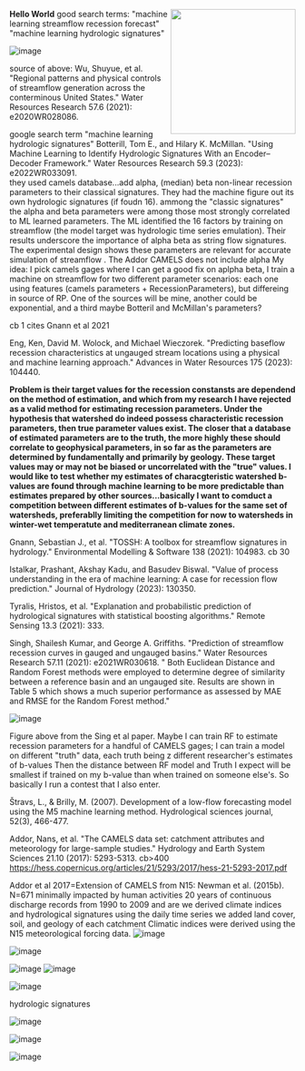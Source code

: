
**Hello World** <img align="right" width="220" height="220" src="/assets/IMG/template_logo.png">
good search terms: 
"machine learning streamflow recession forecast"
"machine learning hydrologic signatures"


![image](https://github.com/jcsias/jcsias.github.io/assets/149276387/cfa47a92-79b0-4454-9a9f-4bbf4640a9b7)

source of above: Wu, Shuyue, et al. "Regional patterns and physical controls of streamflow generation across the conterminous United States." Water Resources Research 57.6 (2021): e2020WR028086.

google search term "machine learning hydrologic signatures"
Botterill, Tom E., and Hilary K. McMillan. "Using Machine Learning to Identify Hydrologic Signatures With an Encoder–Decoder Framework." Water Resources Research 59.3 (2023): e2022WR033091.  
they used camels database...add alpha, (median) beta non-linear recession parameters to their classical signatures. They had the machine figure out its own hydrologic signatures (if foudn 16).  ammong the "classic signatures" the alpha and beta parameters were among those most strongly correlated to ML learned parameters. The ML identified the 16 factors by training on streamflow (the model target was hydrologic time series emulation).  Their results underscore the importance of alpha beta as string flow signatures. The experimental design shows these parameters are relevant for accurate simulation of streamflow . The Addor CAMELS does not include alpha
My idea: I pick camels gages where I can get a good fix on aplpha beta, I train a machine on streamflow for two different parameter scenarios: each one using features (camels parameters + RecessionParameters), but differeing in source of RP. One of the sources will be mine, another could be exponential, and a third maybe Botteril and McMillan's parameters?

cb 1
cites Gnann et al 2021

Eng, Ken, David M. Wolock, and Michael Wieczorek. "Predicting baseflow recession characteristics at ungauged stream locations using a physical and machine learning approach." Advances in Water Resources 175 (2023): 104440.  

**Problem is their target values for the recession constansts are dependend on the method of estimation, and which from my research I have rejected as a valid method for estimating recession parameters.  Under the hypothesis that watershed do indeed possess characteristic recession parameters, then true parameter values exist.  The closer that a database of estimated parameters are to the truth, the more highly these should correlate to geophysical parameters, in so far as the parameters are determined by fundamentally and primarily by geology.  These target values may or may not be biased or uncorrelated with the "true" values.   I would like to test whether my estimates of characgteristic watershed b-values are found through machine learning to be more predictable than estimates prepared by other sources...basically I want to comduct a competition between different estimates of b-values for the same set of watersheds, preferablly limiting the competition for now to watersheds in winter-wet temperatute and mediterranean climate zones.**

Gnann, Sebastian J., et al. "TOSSH: A toolbox for streamflow signatures in hydrology." Environmental Modelling & Software 138 (2021): 104983.
cb 30

Istalkar, Prashant, Akshay Kadu, and Basudev Biswal. "Value of process understanding in the era of machine learning: A case for recession flow prediction." Journal of Hydrology (2023): 130350.


Tyralis, Hristos, et al. "Explanation and probabilistic prediction of hydrological signatures with statistical boosting algorithms." Remote Sensing 13.3 (2021): 333. 

Singh, Shailesh Kumar, and George A. Griffiths. "Prediction of streamflow recession curves in gauged and ungauged basins." Water Resources Research 57.11 (2021): e2021WR030618.  " Both Euclidean Distance and Random Forest methods were employed to determine degree of similarity between a reference basin and an ungauged site. Results are shown in Table 5 which shows a much superior performance as assessed by MAE and RMSE for the Random Forest method."

![image](https://github.com/jcsias/jcsias.github.io/assets/149276387/3232d841-4ac5-4d77-9430-a2d7d26737a0)

Figure above from the Sing et al paper.  Maybe I can train RF to estimate recession parameters for a handful of CAMELS gages; I can train a model on different "truth" data, each truth being z different researcher's estimates of  b-values  Then the distance between RF model and Truth I expect will be smallest if trained on my b-value than when trained on someone else's.  So basically I run a contest that I also enter.

Štravs, L., & Brilly, M. (2007). Development of a low-flow forecasting model using the M5 machine learning method. Hydrological sciences journal, 52(3), 466-477.

Addor, Nans, et al. "The CAMELS data set: catchment attributes and meteorology for large-sample studies." Hydrology and Earth System Sciences 21.10 (2017): 5293-5313. cb>400  https://hess.copernicus.org/articles/21/5293/2017/hess-21-5293-2017.pdf

Addor et al 2017=Extension of CAMELS from N15: Newman et al. (2015b).
N=671 minimally impacted by human activities 
20 years of continuous discharge records from 1990 to 2009 and are 
we derived climate indices and hydrological signatures using the daily time series 
we added land cover, soil, and geology of each catchment
Climatic indices were derived using the N15 meteorological forcing data.
![image](https://github.com/jcsias/jcsias.github.io/assets/149276387/09bb6082-5886-4b06-a9ca-1ef41c3c6218)



![image](https://github.com/jcsias/jcsias.github.io/assets/149276387/fdb941e4-31b9-46fa-aabc-b200e06697d8)


![image](https://github.com/jcsias/jcsias.github.io/assets/149276387/817d7f02-c768-4267-bc5e-0b442b5a0400)
![image](https://github.com/jcsias/jcsias.github.io/assets/149276387/4ab24bdf-cd20-4759-ae60-24e67fa88777)

![image](https://github.com/jcsias/jcsias.github.io/assets/149276387/3cb535f1-c3d9-4e50-9286-789bada3b791)

hydrologic signatures

![image](https://github.com/jcsias/jcsias.github.io/assets/149276387/c6df94f9-8d60-4587-ba08-6cf4d1d65af4)

![image](https://github.com/jcsias/jcsias.github.io/assets/149276387/793582b0-35c2-4fb1-b81d-c3573cdbca44)


![image](https://github.com/jcsias/jcsias.github.io/assets/149276387/73019226-77ad-4989-8366-5b0ca733dc62)

